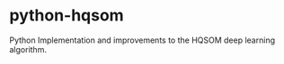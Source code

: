 python-hqsom
============

Python Implementation and improvements to the HQSOM deep learning algorithm.